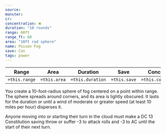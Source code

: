 ```yaml
---
source: 
monster: 
cr: 
concentration: ❌
duration: "10 rounds"
range: 60ft
range_ft: 60
area: "10ft rad sphere"
name: Poison Fog
save: Con
tags: power
---
```


| **Range** | **Area** | **Duration** | **Save** | **Concentration** |
|:---:|:---:|:---:|:---:|:---:|
| `=this.range` | `=this.area` | `=this.duration` | `=this.save` | `=this.concentration` |

You create a 10-foot-radius sphere of fog centered on a point within range. The sphere spreads around corners, and its area is lightly obscured. It lasts for the duration or until a wind of moderate or greater speed (at least 10 miles per hour) disperses it.

Anyone moving into or starting their turn in the cloud must make a DC 13 Constitution saving throw or suffer -3 to attack rolls and -3 to AC until the start of their next turn.